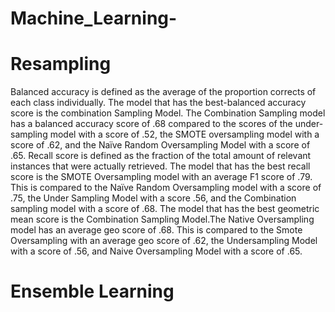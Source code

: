 # Machine_Learning-
# Resampling 
Balanced accuracy is defined as the average of the proportion corrects of each class individually. The model that has the best-balanced accuracy score is the combination Sampling Model. The Combination Sampling model has a balanced accuracy score of .68 compared to the scores of the under-sampling model with a score of .52, the SMOTE oversampling model with a score of .62, and the Naïve Random Oversampling Model with a score of .65. 
Recall score is defined as the fraction of the total amount of relevant instances that were actually retrieved. The model that has the best recall score is the SMOTE Oversampling model with an average F1 score of .79. This is compared to the Naïve Random Oversampling model with a score of .75, the Under Sampling Model with a score .56, and the Combination sampling model with a score of .68. 
The model that has the best geometric mean score is the Combination Sampling Model.The Native Oversampling model has an average geo score of .68. This is compared to the Smote Oversampling with an average geo score of  .62, the Undersampling Model with a score of .56, and Naive Oversampling Model with a score of .65. 
# Ensemble Learning 
